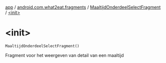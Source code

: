 [app](../../index.md) / [android.com.what2eat.fragments](../index.md) / [MaaltijdOnderdeelSelectFragment](index.md) / [&lt;init&gt;](./-init-.md)

# &lt;init&gt;

`MaaltijdOnderdeelSelectFragment()`

Fragment voor het weergeven van detail van een maaltijd

